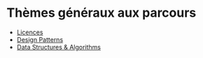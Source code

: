 # Thèmes généraux aux parcours

* [Licences](licences)
* [Design Patterns](design-patterns)
* [Data Structures & Algorithms](dsa)
